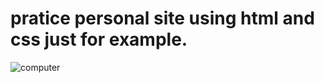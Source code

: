 # pratice personal site using html and css just for example.

![computer](https://user-images.githubusercontent.com/65870526/195189189-2b1b83b6-6fb0-44e6-9778-7a2c7b997fb3.png)
